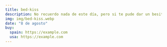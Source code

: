 ```yaml
---
title: bed-kiss
description: No recuerdo nada de este día, pero si te pude dar un besito fue un buen día seguro.
img: img/bed-kiss.webp
date: "8 de agosto"
buy:
  spain: https://example.com
  usa: https://example.com
---
```

